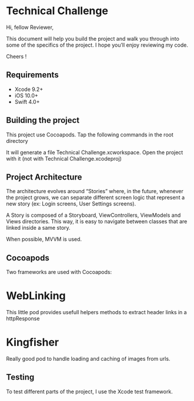 # Technical Challenge

Hi, fellow Reviewer,

This document will help you build the project and walk you through into some of the specifics of the project. I hope you’ll enjoy reviewing my code.

Cheers !

## Requirements

- Xcode 9.2+ 
- iOS 10.0+ 
- Swift 4.0+

## Building the project

This project use Cocoapods. Tap the following commands in the root directory 



It will generate a file Technical Challenge.xcworkspace. Open the project with it (not with Technical Challenge.xcodeproj)

## Project Architecture

The architecture evolves around “Stories” where, in the future, whenever the project grows, we can separate different screen logic that represent a new story (ex: Login screens, User Settings screens).

A Story is composed of a Storyboard, ViewControllers, ViewModels and Views directories. This way, it is easy to navigate between classes that are linked inside a same story.

When possible, MVVM is used.

## Cocoapods

Two frameworks are used with Cocoapods:

WebLinking
======
This little pod provides usefull helpers methods to extract header links in a httpResponse 

Kingfisher
======
Really good pod to handle loading and caching of images from urls.

## Testing

To test different parts of the project, I use the Xcode test framework.


